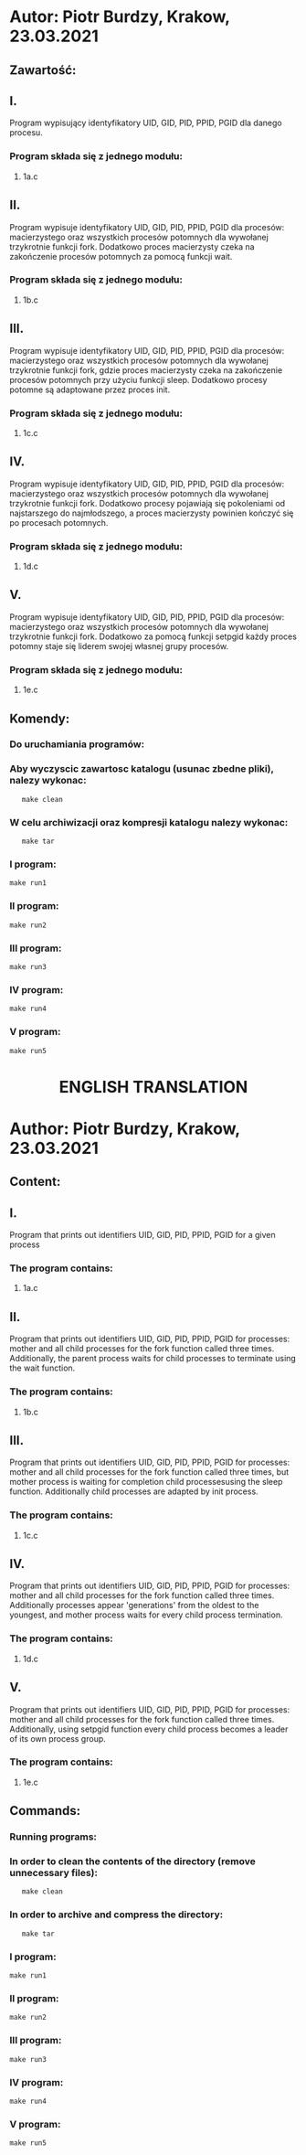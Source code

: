 
# Autor: Piotr Burdzy,                                                                     Krakow, 23.03.2021



## Zawartość: 

## I. 
Program wypisujący identyfikatory UID, GID, PID, PPID, PGID dla danego procesu.

### Program składa się z jednego modułu: 
1) 1a.c



## II. 
Program wypisuje identyfikatory UID, GID, PID, PPID, PGID dla procesów: macierzystego oraz wszystkich
procesów potomnych dla wywołanej trzykrotnie funkcji fork. Dodatkowo proces macierzysty czeka na zakończenie 
procesów potomnych za pomocą funkcji wait.

### Program składa się z jednego modułu: 
1) 1b.c

## III.
Program wypisuje identyfikatory UID, GID, PID, PPID, PGID dla procesów: macierzystego oraz wszystkich
procesów potomnych dla wywołanej trzykrotnie funkcji fork, gdzie proces macierzysty czeka na zakończenie
procesów potomnych przy użyciu funkcji sleep. Dodatkowo procesy potomne są adaptowane przez proces init.

### Program składa się z jednego modułu: 
1) 1c.c

## IV. 
Program wypisuje identyfikatory UID, GID, PID, PPID, PGID dla procesów: macierzystego oraz wszystkich
procesów potomnych dla wywołanej trzykrotnie funkcji fork. Dodatkowo procesy pojawiają się pokoleniami od
najstarszego do najmłodszego, a proces macierzysty powinien kończyć się po procesach potomnych.


### Program składa się z jednego modułu: 
1) 1d.c


## V.
Program wypisuje identyfikatory UID, GID, PID, PPID, PGID dla procesów: macierzystego oraz wszystkich
procesów potomnych dla wywołanej trzykrotnie funkcji fork. Dodatkowo za pomocą funkcji setpgid każdy proces 
potomny staje się liderem swojej własnej grupy procesów.



### Program składa się z jednego modułu: 
1) 1e.c



## Komendy:

### Do uruchamiania programów:

### Aby wyczyscic zawartosc katalogu (usunac zbedne pliki), nalezy wykonac:
       make clean

### W celu archiwizacji oraz kompresji katalogu nalezy wykonac:
       make tar
### I program:
	make run1
### II program:
	make run2
### III program:
	make run3
### IV program:
	make run4
### V program:
	make run5

## 

<h1 align="center">
ENGLISH TRANSLATION
</h1>

# Author: Piotr Burdzy,                                                                     Krakow, 23.03.2021


## Content:

## I.
Program that prints out identifiers UID, GID, PID, PPID, PGID for a given process

### The program contains:
1) 1a.c



## II. 
Program that prints out identifiers UID, GID, PID, PPID, PGID for processes: mother and all child
processes for the fork function called three times. Additionally, the parent process waits for child processes
to terminate using the wait function.

### The program contains:
1) 1b.c



## III.
Program that prints out identifiers UID, GID, PID, PPID, PGID for processes: mother and all child
processes for the fork function called three times, but mother process is waiting for completion
child processesusing the sleep function. Additionally child processes are adapted by init process.

### The program contains:
1) 1c.c



## IV. 
Program that prints out identifiers UID, GID, PID, PPID, PGID for processes: mother and all child
processes for the fork function called three times. Additionally processes appear 'generations' from
the oldest to the youngest, and mother process waits for every child process termination.


### The program contains:
1) 1d.c



## V.
Program that prints out identifiers UID, GID, PID, PPID, PGID for processes: mother and all child
processes for the fork function called three times. Additionally, using setpgid function every child process
becomes a leader of its own process group. 

### The program contains:
1) 1e.c



## Commands:

### Running programs:

### In order to clean the contents of the directory (remove unnecessary files):
       make clean

### In order to archive and compress the directory:
       make tar
### I program:
	make run1
### II program:
	make run2
### III program:
	make run3
### IV program:
	make run4
### V program:
	make run5



























